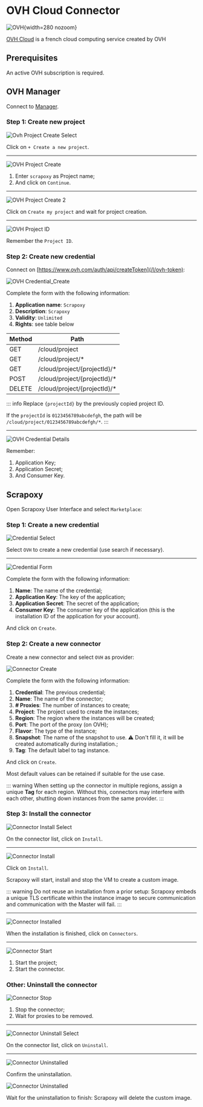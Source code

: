 # OVH Cloud Connector

![OVH](/assets/images/ovh.svg){width=280 nozoom}

[OVH Cloud](/l/ovh) is a french cloud computing service created by OVH


## Prerequisites

An active OVH subscription is required.


## OVH Manager

Connect to [Manager](/l/ovh-manager).


### Step 1: Create new project

![Ovh Project Create Select](ovh_project_create_select.png)

Click on `+ Create a new project`.

---

![OVH Project Create](ovh_project_create.png)

1. Enter `scrapoxy` as Project name;
2. And click on `Continue`.

---

![OVH Project Create 2](ovh_project_create2.png)

Click on `Create my project` and wait for project creation.

---

![OVH Project ID](ovh_project_id.png)

Remember the `Project ID`.


### Step 2: Create new credential

Connect on [https://www.ovh.com/auth/api/createToken](/l/ovh-token):

![OVH Credential_Create](ovh_credential_create.png)

Complete the form with the following information:
1. **Application name**: `Scrapoxy`
2. **Description**: `Scrapoxy`
3. **Validity**: `Unlimited`
4. **Rights**: see table below

| Method | Path                         |
|--------|------------------------------|
| GET    | /cloud/project               |
| GET    | /cloud/project/*             |
| GET    | /cloud/project/{projectId}/* |
| POST   | /cloud/project/{projectId}/* |
| DELETE | /cloud/project/{projectId}/* |

::: info
Replace `{projectId}` by the previously copied project ID.

If the `projectId` is `0123456789abcdefgh`, the path will be `/cloud/project/0123456789abcdefgh/*`.
:::

---

![OVH Credential Details](ovh_credential_details.png)

Remember:
1. Application Key;
2. Application Secret;
3. And Consumer Key.


## Scrapoxy

Open Scrapoxy User Interface and select `Marketplace`:


### Step 1: Create a new credential

![Credential Select](spx_credential_select.png)

Select `OVH` to create a new credential (use search if necessary).

---

![Credential Form](spx_credential_create.png)

Complete the form with the following information:
1. **Name**: The name of the credential;
2. **Application Key**: The key of the application;
3. **Application Secret**: The secret of the application;
4. **Consumer Key**: The consumer key of the application (this is the installation ID of the application for your account).

And click on `Create`.


### Step 2: Create a new connector

Create a new connector and select `OVH` as provider:

![Connector Create](spx_connector_create.png)

Complete the form with the following information:
1. **Credential**: The previous credential;
2. **Name**: The name of the connector;
3. **# Proxies**: The number of instances to create;
4. **Project**: The project used to create the instances;
5. **Region**: The region where the instances will be created;
6. **Port**: The port of the proxy (on OVH);
7. **Flavor**: The type of the instance;
8. **Snapshot**: The name of the snapshot to use. ⚠️ Don't fill it, it will be created automatically during installation.;
9. **Tag**: The default label to tag instance.

And click on `Create`.

Most default values can be retained if suitable for the use case.

::: warning
When setting up the connector in multiple regions, assign a unique **Tag** for each region.
Without this, connectors may interfere with each other, shutting down instances from the same provider.
:::


### Step 3: Install the connector

![Connector Install Select](spx_connector_install_select.png)

On the connector list, click on `Install`.

---

![Connector Install](spx_connector_install.png)

Click on `Install`.

Scrapoxy will start, install and stop the VM to create a custom image.

::: warning
Do not reuse an installation from a prior setup:
Scrapoxy embeds a unique TLS certificate within the instance image to secure communication and communication with the Master will fail.
:::

---

![Connector Installed](spx_connector_installed.png)

When the installation is finished, click on `Connectors`.

---

![Connector Start](spx_connector_start.png)

1. Start the project;
2. Start the connector.


### Other: Uninstall the connector

![Connector Stop](spx_connector_stop.png)

1. Stop the connector;
2. Wait for proxies to be removed.

---

![Connector Uninstall Select](spx_connector_uninstall_select.png)

On the connector list, click on `Uninstall`.

---

![Connector Uninstalled](spx_connector_uninstall_confirm.png)

Confirm the uninstallation.

![Connector Uninstalled](spx_connector_uninstalled.png)

Wait for the uninstallation to finish: Scrapoxy will delete the custom image.
